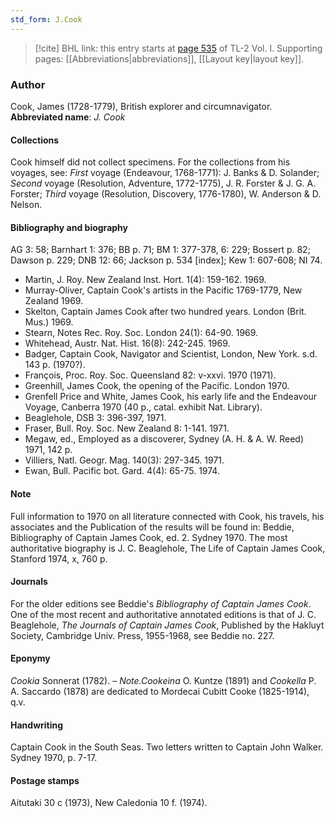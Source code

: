 ```yaml
---
std_form: J.Cook
---
```


> [!cite] BHL link: this entry starts at [page 535](https://www.biodiversitylibrary.org/page/33120666) of TL-2 Vol. I.
> Supporting pages: [[Abbreviations|abbreviations]], [[Layout key|layout key]].

### Author

Cook, James (1728-1779), British explorer and circumnavigator. 
**Abbreviated name**: *J. Cook*

#### Collections

Cook himself did not collect specimens. For the collections from his voyages, see: *First* voyage (Endeavour, 1768-1771): J. Banks & D. Solander; *Second* voyage (Resolution, Adventure, 1772-1775), J. R. Forster & J. G. A. Forster; *Third* voyage (Resolution, Discovery, 1776-1780), W. Anderson & D. Nelson.

#### Bibliography and biography

AG 3: 58; Barnhart 1: 376; BB p. 71; BM 1: 377-378, 6: 229; Bossert p. 82; Dawson p. 229; DNB 12: 66; Jackson p. 534 \[index\]; Kew 1: 607-608; NI 74.
- Martin, J. Roy. New Zealand Inst. Hort. 1(4): 159-162. 1969.
- Murray-Oliver, Captain Cook's artists in the Pacific 1769-1779, New Zealand 1969.
- Skelton, Captain James Cook after two hundred years. London (Brit. Mus.) 1969.
- Stearn, Notes Rec. Roy. Soc. London 24(1): 64-90. 1969.
- Whitehead, Austr. Nat. Hist. 16(8): 242-245. 1969.
- Badger, Captain Cook, Navigator and Scientist, London, New York. s.d. 143 p. (1970?).
- François, Proc. Roy. Soc. Queensland 82: v-xxvi. 1970 (1971).
- Greenhill, James Cook, the opening of the Pacific. London 1970.
- Grenfell Price and White, James Cook, his early life and the Endeavour Voyage, Canberra 1970 (40 p., catal. exhibit Nat. Library).
- Beaglehole, DSB 3: 396-397, 1971.
- Fraser, Bull. Roy. Soc. New Zealand 8: 1-141. 1971.
- Megaw, ed., Employed as a discoverer, Sydney (A. H. & A. W. Reed) 1971, 142 p.
- Villiers, Natl. Geogr. Mag. 140(3): 297-345. 1971.
- Ewan, Bull. Pacific bot. Gard. 4(4): 65-75. 1974.

#### Note

Full information to 1970 on all literature connected with Cook, his travels, his associates and the Publication of the results will be found in: Beddie, Bibliography of Captain James Cook, ed. 2. Sydney 1970. The most authoritative biography is J. C. Beaglehole, The Life of Captain James Cook, Stanford 1974, x, 760 p.

#### Journals

For the older editions see Beddie's *Bibliography of Captain James Cook*. One of the most recent and authoritative annotated editions is that of J. C. Beaglehole, *The Journals of Captain James Cook*, Published by the Hakluyt Society, Cambridge Univ. Press, 1955-1968, see Beddie no. 227.

#### Eponymy

*Cookia* Sonnerat (1782). – *Note.Cookeina* O. Kuntze (1891) and *Cookella* P. A. Saccardo (1878) are dedicated to Mordecai Cubitt Cooke (1825-1914), q.v.

#### Handwriting

Captain Cook in the South Seas. Two letters written to Captain John Walker. Sydney 1970, p. 7-17.

#### Postage stamps

Aitutaki 30 c (1973), New Caledonia 10 f. (1974).

